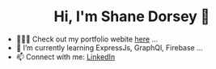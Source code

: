 <h1 align="center"> Hi, I'm Shane Dorsey 👋 </h1>

<!--
**scdorsey22/scdorsey22** is a ✨ _special_ ✨ repository because its `README.md` (this file) appears on your GitHub profile.

Here are some ideas to get you started:

-->

- 👨🏼‍💻 Check out my portfolio webite [here](https://shanedorsey.com/) ...
- 🌱 I’m currently learning ExpressJs, GraphQl, Firebase ...
- 📫 Connect with me: [LinkedIn](https://www.linkedin.com/in/shanedorsey/)



